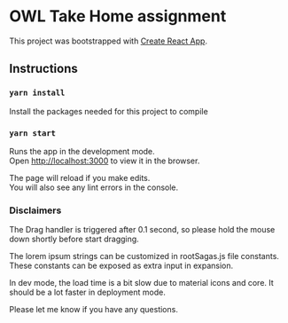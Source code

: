 # OWL Take Home assignment

This project was bootstrapped with [Create React App](https://github.com/facebook/create-react-app).

## Instructions

### `yarn install`

Install the packages needed for this project to compile

### `yarn start`

Runs the app in the development mode.\
Open [http://localhost:3000](http://localhost:3000) to view it in the browser.

The page will reload if you make edits.\
You will also see any lint errors in the console.

### Disclaimers

The Drag handler is triggered after 0.1 second, so please hold the mouse down shortly before start dragging.

The lorem ipsum strings can be customized in rootSagas.js file constants. These constants can be exposed as extra input in expansion.

In dev mode, the load time is a bit slow due to material icons and core. It should be a lot faster in deployment mode.

Please let me know if you have any questions.
